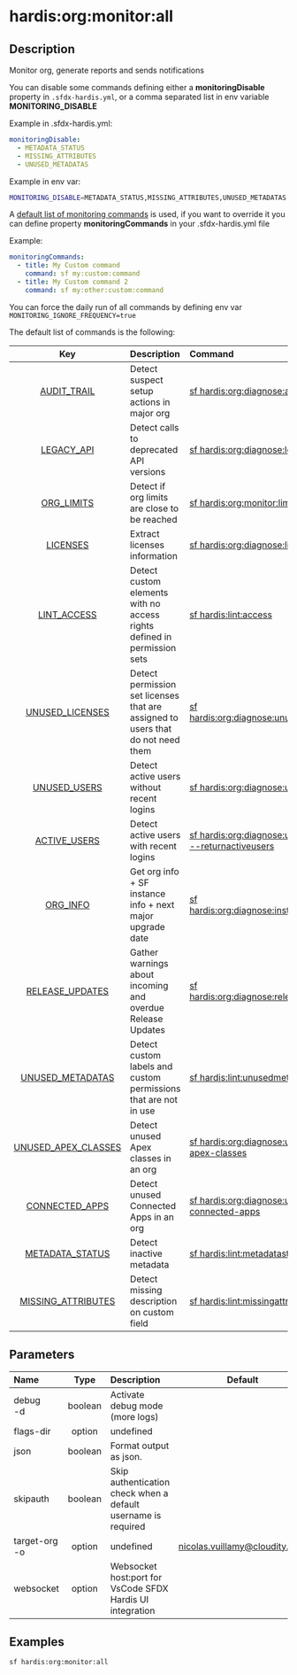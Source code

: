 <!-- This file has been generated with command 'sf hardis:doc:plugin:generate'. Please do not update it manually or it may be overwritten -->
# hardis:org:monitor:all

## Description

Monitor org, generate reports and sends notifications

You can disable some commands defining either a **monitoringDisable** property in `.sfdx-hardis.yml`, or a comma separated list in env variable **MONITORING_DISABLE**

Example in .sfdx-hardis.yml:
  
```yaml
monitoringDisable:
  - METADATA_STATUS
  - MISSING_ATTRIBUTES
  - UNUSED_METADATAS
```
  
Example in env var:

```sh
MONITORING_DISABLE=METADATA_STATUS,MISSING_ATTRIBUTES,UNUSED_METADATAS
```

A [default list of monitoring commands](https://sfdx-hardis.cloudity.com/salesforce-monitoring-home/#monitoring-commands) is used, if you want to override it you can define property **monitoringCommands** in your .sfdx-hardis.yml file

Example:

```yaml
monitoringCommands:
  - title: My Custom command
    command: sf my:custom:command
  - title: My Custom command 2
    command: sf my:other:custom:command
```

You can force the daily run of all commands by defining env var `MONITORING_IGNORE_FREQUENCY=true`

The default list of commands is the following:

|                                               Key                                               | Description                                                                     | Command                                                                                                                    | Frequency |
|:-----------------------------------------------------------------------------------------------:|:--------------------------------------------------------------------------------|:---------------------------------------------------------------------------------------------------------------------------|:---------:|
|         [AUDIT_TRAIL](https://sfdx-hardis.cloudity.com/hardis/org/diagnose/audittrail)          | Detect suspect setup actions in major org                                       | [sf hardis:org:diagnose:audittrail](https://sfdx-hardis.cloudity.com/hardis/org/diagnose/audittrail)                       |   daily   |
|          [LEGACY_API](https://sfdx-hardis.cloudity.com/hardis/org/diagnose/legacyapi)           | Detect calls to deprecated API versions                                         | [sf hardis:org:diagnose:legacyapi](https://sfdx-hardis.cloudity.com/hardis/org/diagnose/legacyapi)                         |   daily   |
|            [ORG_LIMITS](https://sfdx-hardis.cloudity.com/hardis/org/monitor/limits)             | Detect if org limits are close to be reached                                    | [sf hardis:org:monitor:limits](https://sfdx-hardis.cloudity.com/hardis/org/monitor/limits)                                 |   daily   |
|            [LICENSES](https://sfdx-hardis.cloudity.com/hardis/org/diagnose/licenses)            | Extract licenses information                                                    | [sf hardis:org:diagnose:licenses](https://sfdx-hardis.cloudity.com/hardis/org/diagnose/licenses)                           |  weekly   |
|               [LINT_ACCESS](https://sfdx-hardis.cloudity.com/hardis/lint/access)                | Detect custom elements with no access rights defined in permission sets         | [sf hardis:lint:access](https://sfdx-hardis.cloudity.com/hardis/lint/access)                                               |  weekly   |
|     [UNUSED_LICENSES](https://sfdx-hardis.cloudity.com/hardis/org/diagnose/unusedlicenses)      | Detect permission set licenses that are assigned to users that do not need them | [sf hardis:org:diagnose:unusedlicenses](https://sfdx-hardis.cloudity.com/hardis/org/diagnose/unusedlicenses)               |  weekly   |
|        [UNUSED_USERS](https://sfdx-hardis.cloudity.com/hardis/org/diagnose/unusedusers)         | Detect active users without recent logins                                       | [sf hardis:org:diagnose:unusedusers](https://sfdx-hardis.cloudity.com/hardis/org/diagnose/unusedusers)                     |  weekly   |
|        [ACTIVE_USERS](https://sfdx-hardis.cloudity.com/hardis/org/diagnose/unusedusers)         | Detect active users with recent logins                                          | [sf hardis:org:diagnose:unusedusers --returnactiveusers](https://sfdx-hardis.cloudity.com/hardis/org/diagnose/unusedusers) |  weekly   |
|        [ORG_INFO](https://sfdx-hardis.cloudity.com/hardis/org/diagnose/instanceupgrade)         | Get org info + SF instance info + next major upgrade date                       | [sf hardis:org:diagnose:instanceupgrade](https://sfdx-hardis.cloudity.com/hardis/org/diagnose/instanceupgrade)             |  weekly   |
|     [RELEASE_UPDATES](https://sfdx-hardis.cloudity.com/hardis/org/diagnose/releaseupdates)      | Gather warnings about incoming and overdue Release Updates                      | [sf hardis:org:diagnose:releaseupdates](https://sfdx-hardis.cloudity.com/hardis/org/diagnose/releaseupdates)               |  weekly   |
|        [UNUSED_METADATAS](https://sfdx-hardis.cloudity.com/hardis/lint/unusedmetadatas)         | Detect custom labels and custom permissions that are not in use                 | [sf hardis:lint:unusedmetadatas](https://sfdx-hardis.cloudity.com/hardis/lint/unusedmetadatas)                             |  weekly   |
| [UNUSED_APEX_CLASSES](https://sfdx-hardis.cloudity.com/hardis/org/diagnose/unused-apex-classes) | Detect unused Apex classes in an org                                            | [sf hardis:org:diagnose:unused-apex-classes](https://sfdx-hardis.cloudity.com/hardis/org/diagnose/unused-apex-classes)     |  weekly   |
|  [CONNECTED_APPS](https://sfdx-hardis.cloudity.com/hardis/org/diagnose/unused-connected-apps)   | Detect unused Connected Apps in an org                                          | [sf hardis:org:diagnose:unused-connected-apps](https://sfdx-hardis.cloudity.com/hardis/org/diagnose/unused-connected-apps) |  weekly   |
|         [METADATA_STATUS](https://sfdx-hardis.cloudity.com/hardis/lint/metadatastatus)          | Detect inactive metadata                                                        | [sf hardis:lint:metadatastatus](https://sfdx-hardis.cloudity.com/hardis/lint/metadatastatus)                               |  weekly   |
|      [MISSING_ATTRIBUTES](https://sfdx-hardis.cloudity.com/hardis/lint/missingattributes)       | Detect missing description on custom field                                      | [sf hardis:lint:missingattributes](https://sfdx-hardis.cloudity.com/hardis/lint/missingattributes)                         |  weekly   |



## Parameters

| Name              |  Type   | Description                                                   |             Default             | Required | Options |
|:------------------|:-------:|:--------------------------------------------------------------|:-------------------------------:|:--------:|:-------:|
| debug<br/>-d      | boolean | Activate debug mode (more logs)                               |                                 |          |         |
| flags-dir         | option  | undefined                                                     |                                 |          |         |
| json              | boolean | Format output as json.                                        |                                 |          |         |
| skipauth          | boolean | Skip authentication check when a default username is required |                                 |          |         |
| target-org<br/>-o | option  | undefined                                                     | <nicolas.vuillamy@cloudity.com> |          |         |
| websocket         | option  | Websocket host:port for VsCode SFDX Hardis UI integration     |                                 |          |         |

## Examples

```shell
sf hardis:org:monitor:all
```


